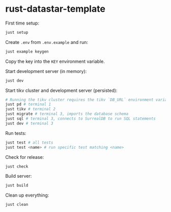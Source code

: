 # rust-datastar-template

First time setup:

```bash
just setup
```

Create `.env` from `.env.example` and run:

```bash
just example keygen
```

Copy the key into the `KEY` environment variable.

Start development server (in memory):

```bash
just dev
```

Start tikv cluster and development server (persisted):

```bash
# Running the tikv cluster requires the tikv `DB_URL` environment variable.
just pd # terminal 1
just tikv # terminal 2
just migrate # terminal 3, imports the database schema
just sql # terminal 3, connects to SurrealDB to run SQL statements
just dev # terminal 3
```

Run tests:

```bash
just test # all tests
just test <name> # run specific test matching <name>
```

Check for release:

```bash
just check
```

Build server:

```bash
just build
```

Clean up everything:

```bash
just clean
```

